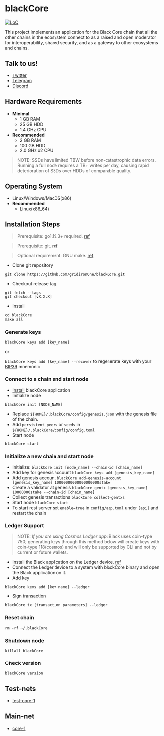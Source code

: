 # blackCore

[![LoC](https://tokei.rs/b1/github/gridironOne/blackCore)](https://github.com/gridironOne/blackCore)

This project implements an application for the Black Core chain that all the other chains in the ecosystem connect
to as a raised and open moderator for interoperability, shared security, and as a gateway to other ecosystems and
chains.

## Talk to us!

* [Twitter](https://twitter.com/gridironOne)
* [Telegram](https://t.me/gridironOneChat)
* [Discord](https://discord.com/channels/796174129077813248)

## Hardware Requirements

* **Minimal**
    * 1 GB RAM
    * 25 GB HDD
    * 1.4 GHz CPU
* **Recommended**
    * 2 GB RAM
    * 100 GB HDD
    * 2.0 GHz x2 CPU

> NOTE: SSDs have limited TBW before non-catastrophic data errors. Running a full node requires a TB+ writes per day,
> causing rapid deterioration of SSDs over HDDs of comparable quality.

## Operating System

* Linux/Windows/MacOS(x86)
* **Recommended**
    * Linux(x86_64)

## Installation Steps

> Prerequisite: go1.19.3+ required. [ref](https://golang.org/doc/install)

> Prerequisite: git. [ref](https://github.com/git/git)

> Optional requirement: GNU make. [ref](https://www.gnu.org/software/make/manual/html_node/index.html)

* Clone git repository

```shell
git clone https://github.com/gridironOne/blackCore.git
```

* Checkout release tag

```shell
git fetch --tags
git checkout [vX.X.X]
```

* Install

```shell
cd blackCore
make all
```

### Generate keys

`blackCore keys add [key_name]`

or

`blackCore keys add [key_name] --recover` to regenerate keys with
your [BIP39](https://github.com/bitcoin/bips/tree/master/bip-0039) mnemonic

### Connect to a chain and start node

* [Install](#installation-steps) blackCore application
* Initialize node

```shell
blackCore init [NODE_NAME]
```

* Replace `${HOME}/.blackCore/config/genesis.json` with the genesis file of the chain.
* Add `persistent_peers` or `seeds` in `${HOME}/.blackCore/config/config.toml`
* Start node

```shell
blackCore start
```

### Initialize a new chain and start node

* Initialize: `blackCore init [node_name] --chain-id [chain_name]`
* Add key for genesis account `blackCore keys add [genesis_key_name]`
* Add genesis account `blackCore add-genesis-account [genesis_key_name] 10000000000000000000stake`
* Create a validator at genesis `blackCore gentx [genesis_key_name] 10000000stake --chain-id [chain_name]`
* Collect genesis transactions `blackCore collect-gentxs`
* Start node `blackCore start`
* To start rest server set `enable=true` in `config/app.toml` under `[api]` and restart the chain

### Ledger Support

> NOTE: *If you are using Cosmos Ledger app*: Black uses coin-type 750; generating keys through this method below
> will create keys with coin-type 118(cosmos) and will only be supported by CLI and not by current or future wallets.

* Install the Black application on the Ledger
  device. [ref](https://github.com/gridironOne/blackCore/blob/main/docs/resources/Ledger.md#install-the-black-ledger-application)
* Connect the Ledger device to a system with blackCore binary and open the Black application on it.
* Add key

```shell
blackCore keys add [key_name] --ledger
```

* Sign transaction

```shell
blackCore tx [transaction parameters] --ledger
```

### Reset chain

```shell
rm -rf ~/.blackCore
```

### Shutdown node

```shell
killall blackCore
```

### Check version

```shell
blackCore version
```

## Test-nets

* [test-core-1](https://github.com/gridironOne/genesisTransactions/tree/master/test-core-1)

## Main-net

* [core-1](https://github.com/gridironOne/genesisTransactions/tree/master/core-1)
